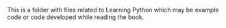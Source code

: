 This is a folder with files related to Learning Python which may be example code or code developed while reading the book.